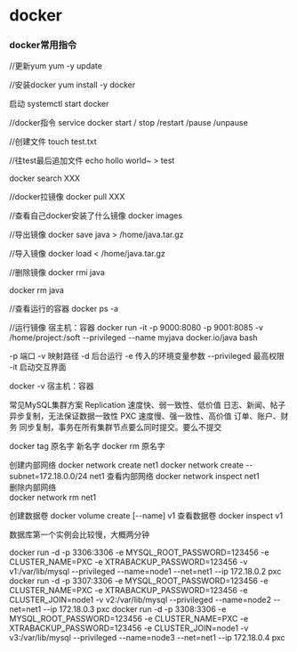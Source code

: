 # docker

### docker常用指令

//更新yum
yum -y update 

//安装docker
yum install -y docker

启动
systemctl start docker

//docker指令
service docker start / stop /restart /pause /unpause 

//创建文件
touch test.txt

//往test最后追加文件
echo hollo world~ > test 

docker search XXX

//docker拉镜像
docker  pull XXX

//查看自己docker安装了什么镜像
docker images

//导出镜像
docker save java > /home/java.tar.gz

//导入镜像
docker load < /home/java.tar.gz

//删除镜像
docker rmi java

docker rm java

//查看运行的容器
docker ps -a


//运行镜像    宿主机：容器
docker run -it -p 9000:8080 -p 9001:8085 -v /home/project:/soft --privileged --name myjava docker.io/java bash

-p 端口 -v 映射路径 -d 后台运行  -e 传入的环境变量参数  --privileged 最高权限  -it 启动交互界面

docker -v 宿主机：容器

常见MySQL集群方案
Replication     速度快、弱一致性、低价值    日志、新闻、帖子	异步复制，无法保证数据一致性
PXC				速度慢、强一致性、高价值	订单、账户、财务    同步复制，事务在所有集群节点要么同时提交。要么不提交

docker tag 原名字 新名字
docker rm 原名字

创建内部网络
docker network create net1        docker network create --subnet=172.18.0.0/24 net1
查看内部网络
docker network inspect net1		
删除内部网络	
docker network rm net1

创建数据卷
docker volume create [--name] v1
查看数据卷
docker inspect v1

数据库第一个实例会比较慢，大概两分钟

docker run -d -p 3306:3306  -e MYSQL_ROOT_PASSWORD=123456 -e CLUSTER_NAME=PXC -e XTRABACKUP_PASSWORD=123456  -v v1:/var/lib/mysql   --privileged --name=node1  --net=net1  --ip 172.18.0.2 pxc
docker run -d -p 3307:3306  -e MYSQL_ROOT_PASSWORD=123456 -e CLUSTER_NAME=PXC -e XTRABACKUP_PASSWORD=123456 -e CLUSTER_JOIN=node1  -v v2:/var/lib/mysql   --privileged --name=node2  --net=net1  --ip 172.18.0.3 pxc
docker run -d -p 3308:3306  -e MYSQL_ROOT_PASSWORD=123456 -e CLUSTER_NAME=PXC -e XTRABACKUP_PASSWORD=123456 -e CLUSTER_JOIN=node1  -v v3:/var/lib/mysql   --privileged --name=node3  --net=net1  --ip 172.18.0.4 pxc